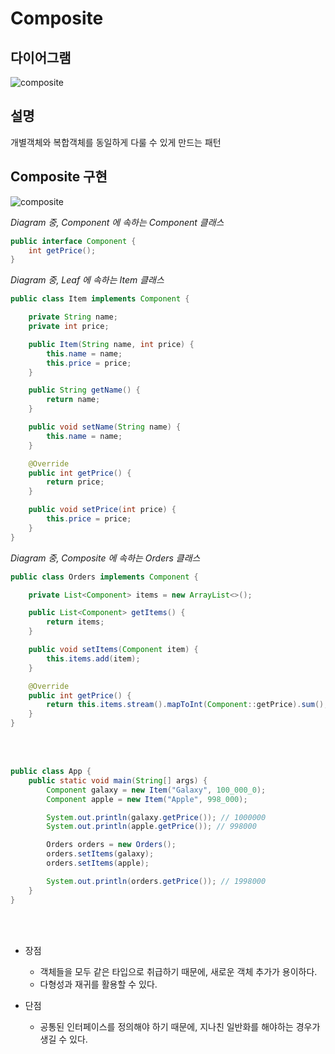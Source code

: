 # Composite

## 다이어그램

![composite](@src/composite_diagram.png)

## 설명

개별객체와 복합객체를 동일하게 다룰 수 있게 만드는 패턴

## Composite 구현

![composite](@src/composite_diagram_2.png)

_Diagram 중, Component 에 속하는 Component 클래스_
```java
public interface Component {
    int getPrice();
}
```

_Diagram 중, Leaf 에 속하는 Item 클래스_
```java
public class Item implements Component {

    private String name;
    private int price;

    public Item(String name, int price) {
        this.name = name;
        this.price = price;
    }

    public String getName() {
        return name;
    }

    public void setName(String name) {
        this.name = name;
    }

    @Override
    public int getPrice() {
        return price;
    }

    public void setPrice(int price) {
        this.price = price;
    }
}
```

_Diagram 중, Composite 에 속하는 Orders 클래스_
```java
public class Orders implements Component {

    private List<Component> items = new ArrayList<>();

    public List<Component> getItems() {
        return items;
    }

    public void setItems(Component item) {
        this.items.add(item);
    }

    @Override
    public int getPrice() {
        return this.items.stream().mapToInt(Component::getPrice).sum();
    }
}
```


<br><br>

```java
public class App {
    public static void main(String[] args) {
        Component galaxy = new Item("Galaxy", 100_000_0);
        Component apple = new Item("Apple", 998_000);

        System.out.println(galaxy.getPrice()); // 1000000
        System.out.println(apple.getPrice()); // 998000

        Orders orders = new Orders();
        orders.setItems(galaxy);
        orders.setItems(apple);

        System.out.println(orders.getPrice()); // 1998000
    }
}
```

<br><br>

* 장점
    * 객체들을 모두 같은 타입으로 취급하기 때문에, 새로운 객체 추가가 용이하다.
    * 다형성과 재귀를 활용할 수 있다.

* 단점
    * 공통된 인터페이스를 정의해야 하기 때문에, 지나친 일반화를 해야하는 경우가 생길 수 있다.